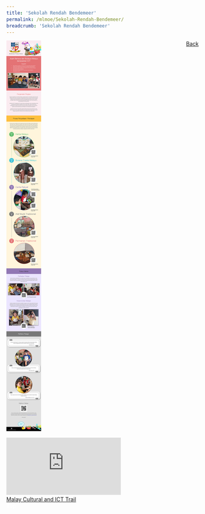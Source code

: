 ```yaml
---
title: 'Sekolah Rendah Bendemeer'
permalink: /mlmoe/Sekolah-Rendah-Bendemeer/
breadcrumb: 'Sekolah Rendah Bendemeer'
---
```

<a href="/gallery/pameran- bahasa- melayu-malay-language-exhibitions-d/schools/" style="float:right;">Back</a>
 <img src="/images/BendemeerPri-ML.jpg"> <br/>
<div class="video-container">
  <iframe src="https://www.youtube.com/embed/Kp_2W6MDV-w" frameborder="0" allow="accelerometer; autoplay; encrypted-media; gyroscope; picture-in-picture" allowfullscreen></iframe></div>
  <a href="/mlmoe/Bendemeer Attachment - Malay Language & Cultural ICT Trail - EL version.pdf">Malay Cultural and ICT Trail</a>
<div class="btntop"><a href="#top" style="text-decoration:none;"><span style="color:white"><b>Top</b></span></a></div>

